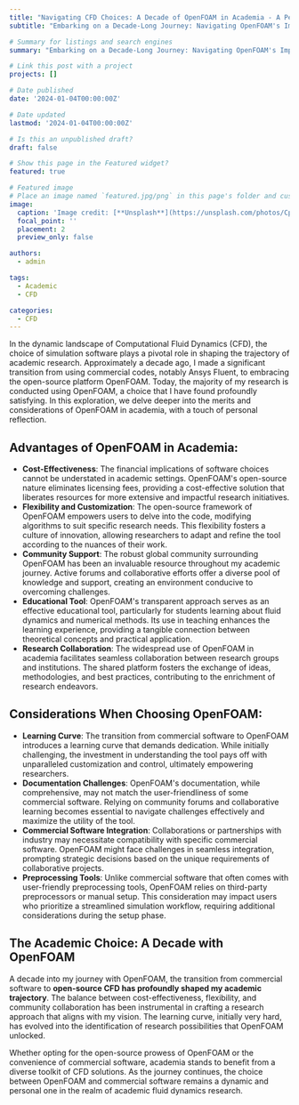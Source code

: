 ```yaml
---
title: "Navigating CFD Choices: A Decade of OpenFOAM in Academia - A Personal Journey"
subtitle: "Embarking on a Decade-Long Journey: Navigating OpenFOAM's Impact in Academic CFD Research—Exploring Advantages, Considerations, and Personal Reflections on the Transition from Commercial Codes."

# Summary for listings and search engines
summary: "Embarking on a Decade-Long Journey: Navigating OpenFOAM's Impact in Academic CFD Research—Exploring Advantages, Considerations, and Personal Reflections on the Transition from Commercial Codes."

# Link this post with a project
projects: []

# Date published
date: '2024-01-04T00:00:00Z'

# Date updated
lastmod: '2024-01-04T00:00:00Z'

# Is this an unpublished draft?
draft: false

# Show this page in the Featured widget?
featured: true

# Featured image
# Place an image named `featured.jpg/png` in this page's folder and customize its options here.
image:
  caption: 'Image credit: [**Unsplash**](https://unsplash.com/photos/CpkOjOcXdUY)'
  focal_point: ''
  placement: 2
  preview_only: false

authors:
  - admin

tags:
  - Academic
  - CFD

categories:
  - CFD
---
```


In the dynamic landscape of Computational Fluid Dynamics (CFD), the choice of simulation software plays a pivotal role in shaping the trajectory of academic research. Approximately a decade ago, I made a significant transition from using commercial codes, notably Ansys Fluent, to embracing the open-source platform OpenFOAM. Today, the majority of my research is conducted using OpenFOAM, a choice that I have found profoundly satisfying. In this exploration, we delve deeper into the merits and considerations of OpenFOAM in academia, with a touch of personal reflection.

## Advantages of OpenFOAM in Academia:
- **Cost-Effectiveness**: The financial implications of software choices cannot be understated in academic settings. OpenFOAM's open-source nature eliminates licensing fees, providing a cost-effective solution that liberates resources for more extensive and impactful research initiatives.
- **Flexibility and Customization**: The open-source framework of OpenFOAM empowers users to delve into the code, modifying algorithms to suit specific research needs. This flexibility fosters a culture of innovation, allowing researchers to adapt and refine the tool according to the nuances of their work.
- **Community Support**: The robust global community surrounding OpenFOAM has been an invaluable resource throughout my academic journey. Active forums and collaborative efforts offer a diverse pool of knowledge and support, creating an environment conducive to overcoming challenges.
- **Educational Tool**: OpenFOAM's transparent approach serves as an effective educational tool, particularly for students learning about fluid dynamics and numerical methods. Its use in teaching enhances the learning experience, providing a tangible connection between theoretical concepts and practical application.
- **Research Collaboration**: The widespread use of OpenFOAM in academia facilitates seamless collaboration between research groups and institutions. The shared platform fosters the exchange of ideas, methodologies, and best practices, contributing to the enrichment of research endeavors.

## Considerations When Choosing OpenFOAM:
- **Learning Curve**: The transition from commercial software to OpenFOAM introduces a learning curve that demands dedication. While initially challenging, the investment in understanding the tool pays off with unparalleled customization and control, ultimately empowering researchers.
- **Documentation Challenges**: OpenFOAM's documentation, while comprehensive, may not match the user-friendliness of some commercial software. Relying on community forums and collaborative learning becomes essential to navigate challenges effectively and maximize the utility of the tool.
- **Commercial Software Integration**: Collaborations or partnerships with industry may necessitate compatibility with specific commercial software. OpenFOAM might face challenges in seamless integration, prompting strategic decisions based on the unique requirements of collaborative projects.
- **Preprocessing Tools**: Unlike commercial software that often comes with user-friendly preprocessing tools, OpenFOAM relies on third-party preprocessors or manual setup. This consideration may impact users who prioritize a streamlined simulation workflow, requiring additional considerations during the setup phase.

## The Academic Choice: A Decade with OpenFOAM
A decade into my journey with OpenFOAM, the transition from commercial software to **open-source CFD has profoundly shaped my academic trajectory**. The balance between cost-effectiveness, flexibility, and community collaboration has been instrumental in crafting a research approach that aligns with my vision. The learning curve, initially very hard, has evolved into the identification of research possibilities that OpenFOAM unlocked. 

Whether opting for the open-source prowess of OpenFOAM or the convenience of commercial software, academia stands to benefit from a diverse toolkit of CFD solutions. As the journey continues, the choice between OpenFOAM and commercial software remains a dynamic and personal one in the realm of academic fluid dynamics research. 

